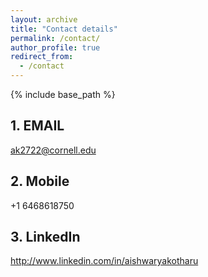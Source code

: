 ```yaml
---
layout: archive
title: "Contact details"
permalink: /contact/
author_profile: true
redirect_from:
  - /contact
---
```


{% include base_path %}


## 1. EMAIL

ak2722@cornell.edu

## 2. Mobile

+1 6468618750

## 3. LinkedIn

http://www.linkedin.com/in/aishwaryakotharu